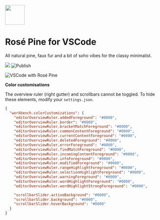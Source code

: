 <img src="https://github.com/rose-pine/rose-pine-theme/raw/main/assets/icon.png" width="64" />

# Rosé Pine for VSCode

All natural pine, faux fur and a bit of soho vibes for the classy minimalist.

[![](https://img.shields.io/badge/Rosé%20Pine%20Theme-191724)](https://github.com/rose-pine/rose-pine-theme)
![Publish](https://github.com/rose-pine/vscode/workflows/Publish/badge.svg)

![VSCode with Rosé Pine](https://github.com/rose-pine/vscode/raw/main/screenshots/rose-pine-variants.png)

**Color customisations**

The overview ruler (right gutter) and scrollbars cannot be toggled. To hide these elements, modify your `settings.json`.

```json
{
  "workbench.colorCustomizations": {
    "editorOverviewRuler.addedForeground": "#0000",
    "editorOverviewRuler.border": "#0000",
    "editorOverviewRuler.bracketMatchForeground": "#0000",
    "editorOverviewRuler.commonContentForeground": "#0000",
    "editorOverviewRuler.currentContentForeground": "#0000",
    "editorOverviewRuler.deletedForeground": "#0000",
    "editorOverviewRuler.errorForeground": "#0000",
    "editorOverviewRuler.findMatchForeground": "#0000",
    "editorOverviewRuler.incomingContentForeground": "#0000",
    "editorOverviewRuler.infoForeground": "#0000",
    "editorOverviewRuler.modifiedForeground": "#0000",
    "editorOverviewRuler.rangeHighlightForeground": "#0000",
    "editorOverviewRuler.selectionHighlightForeground": "#0000",
    "editorOverviewRuler.warningForeground": "#0000",
    "editorOverviewRuler.wordHighlightForeground": "#0000",
    "editorOverviewRuler.wordHighlightStrongForeground": "#0000",

    "scrollbarSlider.activeBackground": "#0000",
    "scrollbarSlider.background": "#0000",
    "scrollbarSlider.hoverBackground": "#0000"
  }
}
```

